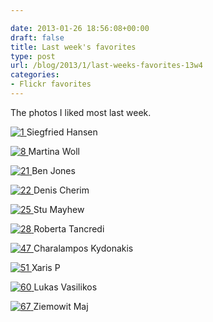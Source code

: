 ```yaml
---

date: 2013-01-26 18:56:08+00:00
draft: false
title: Last week's favorites
type: post
url: /blog/2013/1/last-weeks-favorites-13w4
categories:
- Flickr favorites
---
```


The photos I liked most last week.

[![1](https://farm9.staticflickr.com/8046/8413993156_8c97717dfb_b.jpg)
](http://www.flickr.com/photos/88859707@N00/8413993156)Siegfried Hansen




[![8](https://farm9.staticflickr.com/8375/8399047148_3301ca987a_b.jpg)
](http://www.flickr.com/photos/22245087@N03/8399047148)Martina Woll




[![21](https://farm9.staticflickr.com/8081/8402332195_ba1c828ff3_b.jpg)
](http://www.flickr.com/photos/90443784@N00/8402332195)Ben Jones




[![22](https://farm9.staticflickr.com/8087/8403596182_7f6e3d8ba4_b.jpg)
](http://www.flickr.com/photos/8950997@N06/8403596182)Denis Cherim




[![25](https://farm9.staticflickr.com/8511/8402704823_3099c0670b_b.jpg)
](http://www.flickr.com/photos/65331292@N00/8402704823)Stu Mayhew




[![28](https://farm9.staticflickr.com/8091/8401740342_9ae1b20b92_b.jpg)
](http://www.flickr.com/photos/7701176@N06/8401740342)Roberta Tancredi




[![47](https://farm9.staticflickr.com/8368/8388035357_2a1944eb2a_b.jpg)
](http://www.flickr.com/photos/29965389@N03/8388035357/)Charalampos Kydonakis




[![51](https://farm9.staticflickr.com/8501/8389948590_42c4cfb279_b.jpg)
](http://www.flickr.com/photos/49280796@N04/8389948590/)Xaris P




[![60](https://farm9.staticflickr.com/8372/8388509259_09cce21378_b.jpg)
](http://www.flickr.com/photos/15699212@N04/8388509259)Lukas Vasilikos




[![67](https://farm9.staticflickr.com/8047/8393383436_72723cc42f_b.jpg)
](http://www.flickr.com/photos/51485484@N03/8393383436)Ziemowit Maj
